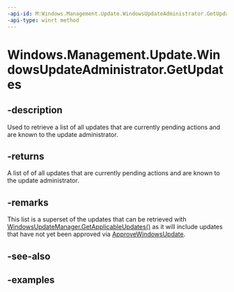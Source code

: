 ```yaml
---
-api-id: M:Windows.Management.Update.WindowsUpdateAdministrator.GetUpdates
-api-type: winrt method
---
```


# Windows.Management.Update.WindowsUpdateAdministrator.GetUpdates

<!--
public System.Collections.Generic.IReadOnlyList<Windows.Management.Update.WindowsUpdate> GetUpdates ();
-->


## -description
Used to retrieve a list of all updates that are currently pending actions and are known to the update administrator.

## -returns
A list of of all updates that are currently pending actions and are known to the update administrator.

## -remarks
This list is a superset of the updates that can be retrieved with [WindowsUpdateManager.GetApplicableUpdates()](./windowsupdatemanager_getapplicableupdates_881665234.md) as it will include updates that have not yet been approved via [ApproveWindowsUpdate](./windowsupdateadministrator_approvewindowsupdate_1582950728.md).

## -see-also

## -examples


